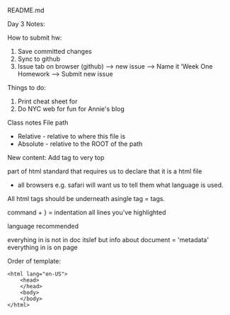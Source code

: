 README.md

Day 3 Notes:

How to submit hw:
1. Save committed changes
2. Sync to github
3. Issue tab on browser (github) --> new issue --> Name it ‘Week One Homework --> Submit new issue


Things to do:
1. Print cheat sheet for <tags>
2. Do NYC web for fun for Annie's blog



Class notes
File path
- Relative - relative to where this file is
- Absolute - relative to the ROOT of the path


New content:
Add tag to very top
<!DOCTYPE html> part of html standard that requires us to declare that it is a html file
- all browsers e.g. safari will want us to tell them what language is used.

All html tags should be underneath asingle tag = <html> tags.


command + } = indentation all lines you've highlighted

<html lang="en-GB"> language recommended

everyhing in <head> is not in doc itslef but info about document = 'metadata'
everything in <body> is on page 


Order of template:
<!DOCTYPE>
	<html lang="en-US">
		<head>
		</head>
		<body>
		</body>
	</html>
